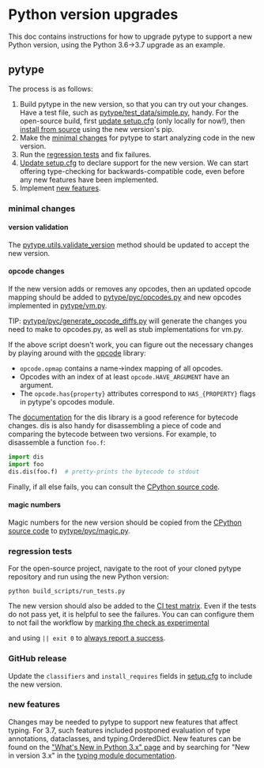 # Python version upgrades

<!--* freshness: { owner: 'rechen' reviewed: '2022-12-09' } *-->

This doc contains instructions for how to upgrade pytype to support a new Python
version, using the Python 3.6->3.7 upgrade as an example.

## pytype

The process is as follows:

1. Build pytype in the new version, so that you can try out your changes. Have a
   test file, such as [pytype/test_data/simple.py][test_data.simple], handy.
   For the open-source build, first [update setup.cfg](#github_release) (only
   locally for now!), then
   [install from source](https://github.com/google/pytype#installing) using the
   new version's pip.
1. Make the [minimal changes](#minimal_changes) for pytype to start analyzing
   code in the new version.
1. Run the [regression tests](#regression_tests) and fix failures.
1. [Update setup.cfg](#github_release) to declare support for the new version.
   We can start offering type-checking for backwards-compatible code, even
   before any new features have been implemented.
1. Implement [new features](#new_features).

### minimal changes

#### version validation
The [pytype.utils.validate_version][utils.validate_version] method should be
updated to accept the new version.

#### opcode changes

If the new version adds or removes any opcodes, then an updated opcode mapping
should be added to
[pytype/pyc/opcodes.py][pyc.opcodes.python_3_7_mapping] and new opcodes
implemented in [pytype/vm.py][vm.VirtualMachine.byte_LOAD_METHOD].

TIP: [pytype/pyc/generate_opcode_diffs.py][pyc.generate_opcode_diffs] will
generate the changes you need to make to opcodes.py, as well as
stub implementations for vm.py.

If the above script doesn't work, you can figure out the necessary changes by
playing around with the [opcode][cpython-opcode] library:

* `opcode.opmap` contains a name->index mapping of all opcodes.
* Opcodes with an index of at least `opcode.HAVE_ARGUMENT` have an argument.
* The `opcode.has{property}` attributes correspond to `HAS_{PROPERTY}` flags in
  pytype's opcodes module.

The [documentation](https://docs.python.org/3/library/dis.html) for the dis
library is a good reference for bytecode changes. dis is also handy for
disassembling a piece of code and comparing the bytecode between two versions.
For example, to disassemble a function `foo.f`:

```python
import dis
import foo
dis.dis(foo.f)  # pretty-prints the bytecode to stdout
```

Finally, if all else fails, you can consult the [CPython source code](
https://github.com/python/cpython/blob/master/Python/ceval.c).

#### magic numbers

Magic numbers for the new version should be copied from the
[CPython source code][cpython-source] to [pytype/pyc/magic.py][pyc.magic].

### regression tests

For the open-source project, navigate to the root of your cloned pytype
repository and run using the new Python version:

```
python build_scripts/run_tests.py
```

The new version should also be added to the
[CI test matrix](
https://github.com/google/pytype/blob/a2ce16edc0ee992f97b328ce752b51318a00d513/.github/workflows/ci.yml#L15-L22).
Even if the tests do not pass yet, it is helpful to see the failures. You can
can configure them to not fail the workflow by [marking the check as experimental](
https://github.com/google/pytype/blob/a2ce16edc0ee992f97b328ce752b51318a00d513/.github/workflows/ci.yml#L19-L22)
<!-- TODO(rechen): Once https://github.com/actions/toolkit/issues/399 is
supported, suggest that instead of the `|| exit 0` hack -->
and using `|| exit 0` to [always report a success](
https://github.com/google/pytype/blob/a2ce16edc0ee992f97b328ce752b51318a00d513/.github/workflows/ci.yml#L47-L49).

### GitHub release

Update the `classifiers` and `install_requires` fields in
[setup.cfg](https://github.com/google/pytype/blob/main/setup.cfg) to include
the new version.

### new features

Changes may be needed to pytype to support new features that affect typing. For
3.7, such features included postponed evaluation of type annotations,
dataclasses, and typing.OrderedDict. New features can be found on the
["What's New in Python 3.x" page](https://docs.python.org/3/whatsnew/3.7.html)
and by searching for "New in version 3.x" in the
[typing module documentation](https://docs.python.org/3/library/typing.html).

[cpython-opcode]: https://github.com/python/cpython/blob/master/Lib/opcode.py

<!-- References with different internal and external versions -->

[cpython-source]: https://github.com/python/cpython/blob/beba1a808000d5fc445cb28eab96bdb4cdb7c959/Lib/importlib/_bootstrap_external.py#L245

[pyc.generate_opcode_diffs]: https://github.com/google/pytype/blob/main/pytype/pyc/generate_opcode_diffs.py

[pyc.magic]: https://github.com/google/pytype/blob/ee51995a1c5937cb4ebee291acb2e049fb0f81cc/pytype/pyc/magic.py#L97

[pyc.opcodes.python_3_7_mapping]: https://github.com/google/pytype/blob/ee51995a1c5937cb4ebee291acb2e049fb0f81cc/pytype/pyc/opcodes.py#L1101

[test_data.simple]: https://github.com/google/pytype/blob/main/pytype/test_data/simple.py

[utils.validate_version]: https://github.com/google/pytype/blob/ee51995a1c5937cb4ebee291acb2e049fb0f81cc/pytype/utils.py#L74

[vm.VirtualMachine.byte_LOAD_METHOD]: https://github.com/google/pytype/blob/ee51995a1c5937cb4ebee291acb2e049fb0f81cc/pytype/vm.py#L3128
